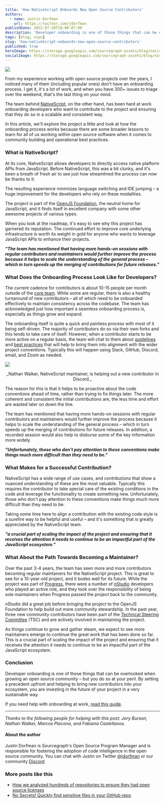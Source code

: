 ```yaml
---
title: 'How NativeScript Onboards New Open Source Contributors'
authors:
  - name: Justin Dorfman
    url: https://twitter.com/jdorfman
publishDate: 2022-07-20T10:00-07:00
description: 'Developer onboarding is one of those things that can be overlooked when growing an open source community. The team behind NativeScript has been hard at work onboarding developers who want to contribute to the project and ensuring that they do so in a scalable and consistent way.'
tags: [blog, ospo]
slug: 'how-nativeScript-onboards-new-open-source-contributors'
published: true
heroImage: https://storage.googleapis.com/sourcegraph-assets/blog/nativescript-open-source-onboarding-blog-hs.jpg
socialImage: https://storage.googleapis.com/sourcegraph-assets/blog/nativescript-open-source-onboarding-blog-hs.jpg
---
```


![](https://storage.googleapis.com/sourcegraph-assets/blog/nativescript-open-source-onboarding-blog-hs.jpg)

From my experience working with open source projects over the years, I noticed many of them (including popular ones) don't have an onboarding process. I get it, it's a lot of work, and when you have 300+ issues to triage over the weekend, that's the last thing on your mind.

The team behind [NativeScript](https://nativescript.org/), on the other hand, has been hard at work onboarding developers who want to contribute to the project and ensuring that they do so in a scalable and consistent way.

In this article, we'll explore the project a little and look at how the onboarding process works because there are some broader lessons to learn for all of us working within open source software when it comes to community building and operational best practices.

### What is NativeScript?

At its core, NativeScript allows developers to directly access native platform APIs from JavaScript. Before NativeScript, this was a bit clunky, and it's been a breath of fresh air to see just how streamlined the process can now be thanks to it. 

The resulting experience minimizes language switching and IDE jumping – a huge improvement for the developers who rely on these modalities.

The project is part of the [OpenJS Foundation](https://openjsf.org/), the neutral home for JavaScript, and it finds itself in excellent company with some other awesome projects of various types. 

When you look at the roadmap, it's easy to see why this project has garnered its reputation. The continued effort to improve core underlying infrastructure is worth its weight in gold for anyone who wants to leverage JavaScript APIs to enhance their projects.

**_"The team has mentioned that having more hands-on sessions with regular contributors and maintainers would further improve the process because it helps to scale the understanding of the general process – which in turn speeds up the merging of contributions for future releases."_**

### What Does the Onboarding Process Look Like for Developers?

The current cadence for contributors is about 10-15 people per month outside of the [core team](https://github.com/orgs/NativeScript/people). While some are regular, there is also a healthy turnaround of new contributors – all of which need to be onboarded effectively to maintain consistency across the codebase. The team has acknowledged just how important a seamless onboarding process is, especially as things grow and expand.

The onboarding itself is quite a quick and painless process with most of it being self-driven. The majority of contributors do so via their own forks and this tends to take care of itself. However, when a contributor starts to be more active on a regular basis, the team will chat to them about [guidelines](https://docs.nativescript.org/#bring-your-own:~:text=making%20code%20changes-,Guidelines,-%23) and [best practices](https://docs.nativescript.org/best-practices/) that will help to bring them into alignment with the wider project conventions. Typically this will happen using Slack, GitHub, Discord, email, and Zoom as needed.

![](https://storage.googleapis.com/sourcegraph-assets/blog/nativescript-nathan-walker-discord.png)

<center>
_Nathan Walker, NativeScript maintainer, is helping out a new contributor in Discord._
</center>

The reason for this is that it helps to be proactive about the code conventions ahead of time, rather than trying to fix things later. The more coherent and consistent the initial contributions are, the less time and effort are wasted later on down the line.

The team has mentioned that having more hands-on sessions with regular contributors and maintainers would further improve the process because it helps to scale the understanding of the general process – which in turn speeds up the merging of contributions for future releases. In addition, a recorded session would also help to disburse some of the key information more widely.

**_"Unfortunately, those who don't pay attention to these conventions make things much more difficult than they need to be."_**

### What Makes for a Successful Contribution?

NativeScript has a wide range of use cases, and contributions that show a nuanced understanding of these are the most valuable. Typically this requires the contributor to take special care of the existing conditions in the code and leverage the functionality to create something new. Unfortunately, those who don't pay attention to these conventions make things much more difficult than they need to be.

Taking some time here to align a contribution with the existing code style is a surefire way to be helpful and useful – and it's something that is greatly appreciated by the NativeScript team.

**_"a crucial part of scaling the impact of the project and ensuring that it receives the attention it needs to continue to be an impactful part of the JavaScript ecosystem."_**

### What About the Path Towards Becoming a Maintainer?

Over the past 3-4 years, the team has seen more and more contributors becoming regular maintainers for the NativeScript project. This is great to see for a 10-year-old project, and it bodes well for its future. While the project was part of [Progress](https://www.progress.com/nativescript), there were a number of [nStudio](https://blog.nativescript.org/the-next-chapter-for-nativescript-nstudio/) developers who played an active role, and they took over the responsibility of being sole maintainers when Progress passed the project back to the community.

nStudio did a great job before bringing the project to the OpenJS Foundation to help build out more community stewardship. In the past year, three new community contributors have been part of the [Technical Steering Committee](https://github.com/NativeScript/management/blob/master/nativescript-governance.md) (TSC) and are actively involved in maintaining the project.

As things continue to grow and gather steam, we expect to see more maintainers emerge to continue the great work that has been done so far. This is a crucial part of scaling the impact of the project and ensuring that it receives the attention it needs to continue to be an impactful part of the JavaScript ecosystem.

### Conclusion

Developer onboarding is one of those things that can be overlooked when growing an open source community – but you do so at your peril. By setting a precedent upfront and helping to bring new contributors into your ecosystem, you are investing in the future of your project in a very sustainable way.

If you need help with onboarding at work, [read this guide](https://about.sourcegraph.com/guides/dev-onboarding-how-is-it-unique?utm_source=nativescript-blog-set-up-demo&utm_medium=nativescript-blog).

---

_Thanks to the following people for helping with this post: Jory Burson, Nathan Walker, Marcos Placona, and Fabiana Castellanos._

#### About the author

Justin Dorfman is Sourcegraph's Open Source Program Manager and is responsible for
fostering the adoption of code intelligence in the open source community. You can chat with Justin on Twitter [@jdorfman](https://twitter.com/jdorfman) or our community [Discord](https://discord.com/invite/vqsBW8m5Y8)

### More posts like this

- [How we analyzed hundreds of repositories to ensure they had open source licenses](https://about.sourcegraph.com/blog/batch-changes-ospo)
- [No Secrets! Quickly find sensitive files in your GitHub repo](https://about.sourcegraph.com/blog/no-more-secrets)
